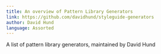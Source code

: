 ```yaml
---
title: An overview of Pattern Library Generators
link: https://github.com/davidhund/styleguide-generators
author: David Hund
language: Assorted
---
```

A list of pattern library generators, maintained by David Hund